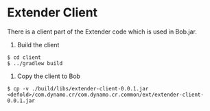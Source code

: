 
# Extender Client

There is a client part of the Extender code which is used in Bob.jar.

  1. Build the client

    $ cd client
    $ ../gradlew build

  1. Copy the client to Bob

    $ cp -v ./build/libs/extender-client-0.0.1.jar <defold>/com.dynamo.cr/com.dynamo.cr.common/ext/extender-client-0.0.1.jar


